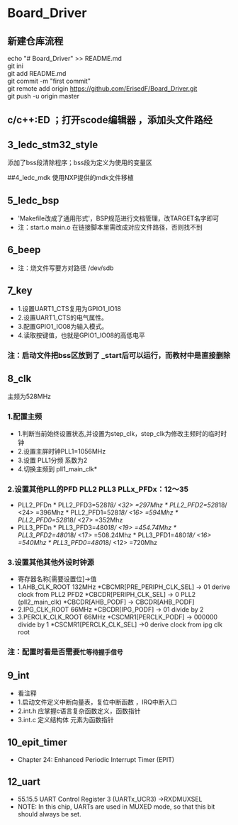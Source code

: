# Board_Driver
## 新建仓库流程
echo "# Board_Driver" >> README.md<br>
git ini<br>
git add README.md<br>
git commit -m "first commit"<br>
git remote add origin https://github.com/ErisedF/Board_Driver.git<br>
git push -u origin master<br>

## c/c++:ED ；打开scode编辑器 ，添加头文件路经

## 3_ledc_stm32_style
添加了bss段清除程序；bss段为定义为使用的变量区<br>

##4_ledc_mdk
使用NXP提供的mdk文件移植


## 5_ledc_bsp
* 'Makefile改成了通用形式'，BSP规范进行文档管理，改TARGET名字即可<br>
* 注：start.o main.o 在链接脚本里需改成对应文件路径，否则找不到<br>

## 6_beep
* 注：烧文件写要方对路径  /dev/sdb

## 7_key
* 1.设置UART1_CTS复用为GPIO1_IO18
* 2.设置UART1_CTS的电气属性。
* 3.配置GPIO1_IO08为输入模式。
* 4.读取按键值，也就是GPIO1_IO08的高低电平
### 注：启动文件把bss区放到了 _start后可以运行，而教材中是直接删除

## 8_clk 
主频为528MHz<br>
### 1.配置主频
* 1.判断当前始终设置状态,并设置为step_clk，step_clk为修改主频时的临时时钟
* 2.设置主屏时钟PLL1=1056MHz
* 3.设置 PLL1分频 系数为2
* 4.切换主频到 pll1_main_clk*
### 2.设置其他PLL的PFD PLL2 PLL3 PLLx_PFDx：12～35
* PLL2_PFDn
		* PLL2_PFD3=528*18/ <32> =297Mhz 
		* PLL2_PFD2=528*18/ <24> =396Mhz
		* PLL2_PFD1=528*18/ <16> =594Mhz 
		* PLL2_PFD0=528*18/ <27> =352Mhz
* PLL3_PFDn
		* PLL3_PFD3=480*18/ <19> =454.74Mhz
		* PLL3_PFD2=480*18/ <17> =508.24Mhz
		* PLL3_PFD1=480*18/ <16> =540Mhz
		* PLL3_PFD0=480*18/ <12> =720Mhz
	
### 3.设置其他其他外设时钟源
* 寄存器名称[需要设置位]->值
* 1.AHB_CLK_ROOT    	132MHz
		*CBCMR[PRE_PERIPH_CLK_SEL]  -> 01 derive clock from PLL2 PFD2
		*CBCDR[PERIPH_CLK_SEL]  -> 0 PLL2 (pll2_main_clk)
		*CBCDR[AHB_PODF] -> CBCDR[AHB_PODF]
* 2.IPG_CLK_ROOT   		66MHz
		*CBCDR[IPG_PODF] -> 01 divide by 2
* 3.PERCLK_CLK_ROOT		66MHz
		*CSCMR1[PERCLK_PODF] -> 000000 divide by 1
		*CSCMR1[PERCLK_CLK_SEL] ->0 derive clock from ipg clk root
### 注：配置时看是否需要`忙等待握手信号`

## 9_int
* 看注释
* 1.启动文件定义中断向量表，复位中断函数 ，IRQ中断入口
* 2.int.h 应掌握c语言复杂函数定义，函数指针
* 3.int.c 定义结构体 元素为函数指针

## 10_epit_timer
* Chapter 24​: Enhanced Periodic Interrupt Timer (EPIT)

## 12_uart
* 55.15.5 UART Control Register 3 (UARTx_UCR3) ->RXDMUXSEL
* NOTE: In this chip, UARTs are used in MUXED mode, so that this bit should always be set.


	
		
		
